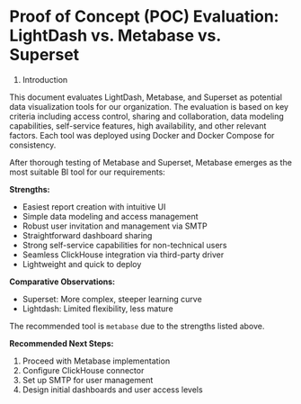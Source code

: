# Proof of Concept (POC) Evaluation: LightDash vs. Metabase vs. Superset

1. Introduction

This document evaluates LightDash, Metabase, and Superset as potential data visualization tools for our organization. The evaluation is based on key criteria including access control, sharing and collaboration, data modeling capabilities, self-service features, high availability, and other relevant factors. Each tool was deployed using Docker and Docker Compose for consistency.

After thorough testing of Metabase and Superset, Metabase emerges as the most suitable BI tool for our requirements:

**Strengths:**
- Easiest report creation with intuitive UI
- Simple data modeling and access management
- Robust user invitation and management via SMTP
- Straightforward dashboard sharing
- Strong self-service capabilities for non-technical users
- Seamless ClickHouse integration via third-party driver
- Lightweight and quick to deploy

**Comparative Observations:**
- Superset: More complex, steeper learning curve
- Lightdash: Limited flexibility, less mature

The recommended tool is `metabase` due to the strengths listed above.

**Recommended Next Steps:**
1. Proceed with Metabase implementation
2. Configure ClickHouse connector
3. Set up SMTP for user management
4. Design initial dashboards and user access levels